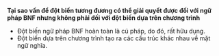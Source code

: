 **Tại sao vấn đề đột biến tương đương có thể giải quyết được đối với ngữ pháp BNF nhưng không phải đối với đột biến dựa trên chương trình**

- Đột biến ngữ pháp BNF hoàn toàn là cú pháp, do đó, rất hữu dụng. 
- Đột biến dựa trên chương trình tạo ra các cấu trúc khác nhau về mặt ngữ nghĩa. 
